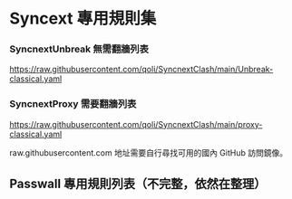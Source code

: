 # Syncext 專用規則集

### SyncnextUnbreak 無需翻牆列表

https://raw.githubusercontent.com/qoli/SyncnextClash/main/Unbreak-classical.yaml

### SyncnextProxy 需要翻牆列表

https://raw.githubusercontent.com/qoli/SyncnextClash/main/proxy-classical.yaml

raw.githubusercontent.com 地址需要自行尋找可用的國內 GitHub 訪問鏡像。

## Passwall 專用規則列表（不完整，依然在整理）
